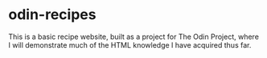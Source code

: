 # odin-recipes
This is a basic recipe website, built as a project for The Odin Project, where I will demonstrate much of the HTML knowledge I have acquired thus far.
